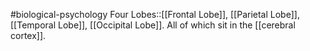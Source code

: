 #biological-psychology 
Four Lobes::[[Frontal Lobe]], [[Parietal Lobe]], [[Temporal Lobe]], [[Occipital Lobe]]. All of which sit in the [[cerebral cortex]].
